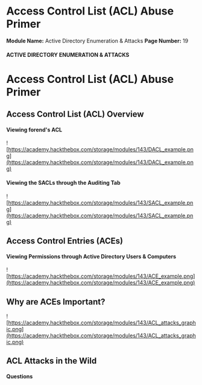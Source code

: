 <!--
 // Platform: Academy
// URL: https://academy.hackthebox.com/module/143/section/1456
// Platform Version: V1
// Module ID: 143
// Module Name: Active Directory Enumeration & Attacks
// Module Difficulty: Medium
// Section ID: 1456
// Section Title: Access Control List (ACL) Abuse Primer
// Page Title: Active Directory Enumeration & Attacks
// Page Number: 19
-->

# Access Control List (ACL) Abuse Primer

**Module Name:** Active Directory Enumeration & Attacks **Page Number:** 19

#### ACTIVE DIRECTORY ENUMERATION & ATTACKS

# Access Control List (ACL) Abuse Primer

## Access Control List (ACL) Overview

#### Viewing forend's ACL

![https://academy.hackthebox.com/storage/modules/143/DACL_example.png](https://academy.hackthebox.com/storage/modules/143/DACL_example.png)

#### Viewing the SACLs through the Auditing Tab

![https://academy.hackthebox.com/storage/modules/143/SACL_example.png](https://academy.hackthebox.com/storage/modules/143/SACL_example.png)

## Access Control Entries (ACEs)

#### Viewing Permissions through Active Directory Users & Computers

![https://academy.hackthebox.com/storage/modules/143/ACE_example.png](https://academy.hackthebox.com/storage/modules/143/ACE_example.png)

## Why are ACEs Important?

![https://academy.hackthebox.com/storage/modules/143/ACL_attacks_graphic.png](https://academy.hackthebox.com/storage/modules/143/ACL_attacks_graphic.png)

## ACL Attacks in the Wild

#### Questions

####
